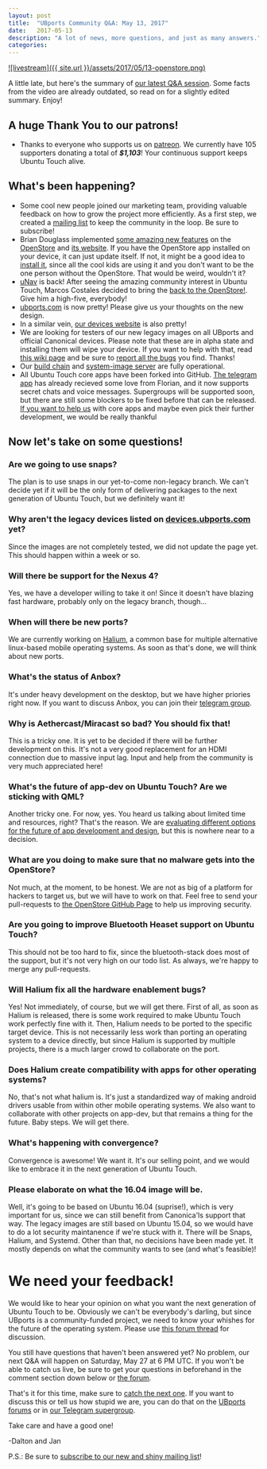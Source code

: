 ```yaml
---
layout: post
title:  "UBports Community Q&A: May 13, 2017"
date:   2017-05-13
description: "A lot of news, more questions, and just as many answers."
categories:
---
```


[![livestream]({{ site.url }}/assets/2017/05/13-openstore.png)](https://youtu.be/s-_L3J6EvgY)

A little late, but here's the summary of [our latest Q&A session](https://youtu.be/s-_L3J6EvgY). Some facts from the video are already outdated, so read on for a slightly edited summary. Enjoy!

## A huge Thank You to our patrons!

- Thanks to everyone who supports us on [patreon](https://www.patreon.com/ubports). We currently have 105 supporters donating a total of ***$1,103***! Your continuous support keeps Ubuntu Touch alive.

## What's been happening?
- Some cool new people joined our marketing team, providing valuable feedback on how to grow the project more efficiently. As a first step, we created a [mailing list](https://bit.ly/ubports) to keep the community in the loop. Be sure to subscribe!
- Brian Douglass implemented [some amazing new features](http://blog.bhdouglass.com/openstore/web/2017/05/02/the-openstore-upgrade.html) on the [OpenStore](http://blog.bhdouglass.com/openstore/ubuntu-touch/2017/05/11/the-openstore-app-upgrade.html) and [its website](http://blog.bhdouglass.com/openstore/web/2017/05/15/openstore-improvements.html). If you have the OpenStore app installed on your device, it can just update itself. If not, it might be a good idea to [install it](https://openstore.ubports.com/docs), since all the cool kids are using it and you don't want to be the one person without the OpenStore. That would be weird, wouldn't it?
- [uNav](https://youtu.be/_ooAoZcGei8) is back! After seeing the amazing community interest in Ubuntu Touch, Marcos Costales decided to bring the [back to the OpenStore!](https://openstore.ubports.com/app/navigator.costales). Give him a high-five, everybody!
- [ubports.com](https://ubports.com) is now pretty! Please give us your thoughts on the new design.
- In a similar vein, [our devices website](https://devices.ubports.com) is also pretty!
- We are looking for testers of our new legacy images on all UBports and official Canonical devices. Please note that these are in alpha state and installing them will wipe your device. If you want to help with that, read [this wiki page](https://wiki.ubports.com/wiki/How-to-flash-existing-ubuntu-touch-devices-with-Ubports-images) and be sure to [report all the bugs](https://wiki.ubports.com/wiki/UBports-Bug-Trackers) you find. Thanks!
- Our [build chain](http://ci.ubports.com/) and [system-image server](http://system-image.ubports.com/) are fully operational.
- All Ubuntu Touch core apps have been forked into GitHub. [The telegram app](https://openstore.ubports.com/app/com.ubuntu.telegram) has already recieved some love from Florian, and it now supports secret chats and voice messages. Supergroups will be supported soon, but there are still some blockers to be fixed before that can be released. [If you want to help us](https://forums.ubports.com/topic/225/core-apps-forked-on-github) with core apps and maybe even pick their further development, we would be really thankful


## Now let's take on some questions!

### Are we going to use snaps?
The plan is to use snaps in our yet-to-come non-legacy branch. We can't decide yet if it will be the only form of delivering packages to the next generation of Ubuntu Touch, but we definitely want it!

### Why aren't the legacy devices listed on [devices.ubports.com](devices.ubports.com) yet?
Since the images are not completely tested, we did not update the page yet. This should happen within a week or so.

### Will there be support for the Nexus 4?
Yes, we have a developer willing to take it on! Since it doesn't have blazing fast hardware, probably only on the legacy branch, though...

### When will there be new ports?
We are currently working on [Halium](https://halium.org), a common base for multiple alternative linux-based mobile operating systems. As soon as that's done, we will think about new ports.

### What's the status of Anbox?
It's under heavy development on the desktop, but we have higher priories right now. If you want to discuss Anbox, you can join their [telegram group](https://t.me/anbox).

### Why is Aethercast/Miracast so bad? You should fix that!
This is a tricky one. It is yet to be decided if there will be further development on this. It's not a very good replacement for an HDMI connection due to massive input lag. Input and help from the community is very much appreciated here!

### What's the future of app-dev on Ubuntu Touch? Are we sticking with QML?
Another tricky one. For now, yes. You heard us talking about limited time and resources, right? That's the reason. We are [evaluating different options for the future of app development and design](https://forums.ubports.com/topic/170/a-vision-of-where-to-go-after-ubuntu-touch-s-death), but this is nowhere near to a decision.

### What are you doing to make sure that no malware gets into the OpenStore?
Not much, at the moment, to be honest. We are not as big of a platform for hackers to target us, but we will have to work on that. Feel free to send your pull-requests to [the OpenStore GitHub Page](https://github.com/UbuntuOpenStore) to help us improving security.

### Are you going to improve Bluetooth Heaset support on Ubuntu Touch?
This should not be too hard to fix, since the bluetooth-stack does most of the support, but it's not very high on our todo list. As always, we're happy to merge any pull-requests.

### Will Halium fix all the hardware enablement bugs?
Yes! Not immediately, of course, but we will get there. First of all, as soon as Halium is released, there is some work required to make Ubuntu Touch work perfectly fine with it. Then, Halium needs to be ported to the specific target device. This is not necessarily less work than porting an operating system to a device directly, but since Halium is supported by multiple projects, there is a much larger crowd to collaborate on the port.

### Does Halium create compatibility with apps for other operating systems?
No, that's not what halium is. It's just a standardized way of making android drivers usable from within other mobile operating systems. We also want to collaborate with other projects on app-dev, but that remains a thing for the future. Baby steps. We will get there.

### What's happening with convergence?
Convergence is awesome! We want it. It's our selling point, and we would like to embrace it in the next generation of Ubuntu Touch.

### Please elaborate on what the 16.04 image will be.
Well, it's going to be based on Ubuntu 16.04 (suprise!), which is very important for us, since we can still benefit from Canonica'ls support that way. The legacy images are still based on Ubuntu 15.04, so we would have to do a lot security maintanence if we're stuck with it. There will be Snaps, Halium, and Systemd. Other than that, no decisions have been made yet. It mostly depends on what the community wants to see (and what's feasible)!

# We need your feedback!
We would like to hear your opinion on what you want the next generation of Ubuntu Touch to be. Obviously we can't be everybody's darling, but since UBports is a community-funded project, we need to know your whishes for the future of the operating system. Please use [this forum thread](https://forums.ubports.com/topic/229/what-is-your-main-points-for-a-perfect-personal-phone-operative-system) for discussion.

You still have questions that haven't been answered yet? No problem, our next Q&A will happen on Saturday, May 27 at 6 PM UTC. If you won't be able to catch us live, be sure to get your questions in beforehand in the comment section down below or [the forum](forums.ubports.com).

That's it for this time, make sure to [catch the next one](https://www.youtube.com/watch?v=517OFPd_VTI). If you want to discuss this or tell us how stupid we are, you can do that on the [UBports forums](https://forums.ubports.com) or in [our Telegram supergroup](https://ubports.com/telegram).

Take care and have a good one!

-Dalton and Jan

P.S.: Be sure to [subscribe to our new and shiny mailing list](https://bit.ly/ubports)!

